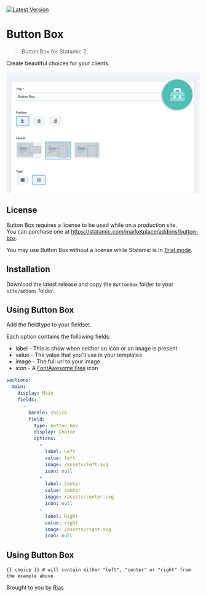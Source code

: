 [![Latest Version](https://img.shields.io/github/release/riasvdv/statamic-button-box.svg?style=flat-square)](https://github.com/riasvdv/statamic-button-box/releases)

# Button Box

> Button Box for Statamic 2.

Create beautiful choices for your clients.

![Screenshot](./docs/img/button-box-screenshot.png)

## License

Button Box requires a license to be used while on a production site.  
You can purchase one at https://statamic.com/marketplace/addons/button-box.

You may use Button Box without a license while Statamic is in [Trial mode](https://docs.statamic.com/knowledge-base/trial-mode).

## Installation

Download the latest release and copy the `ButtonBox` folder to your `site/addons` folder.

## Using Button Box

Add the fieldtype to your fieldset. 

Each option contains the following fields:

- label - This is show when neither an icon or an image is present
- value - The value that you'll use in your templates
- image - The full url to your image
- icon - A [FontAwesome Free](https://fontawesome.com/icons?d=gallery&m=free) icon

```yaml
sections:
  main:
    display: Main
    fields:
      -
        handle: choice
        field:
          type: button_box
          display: Choice
          options:
            -
              label: Left
              value: left
              image: /assets/left.svg
              icon: null
            -
              label: Center
              value: center
              image: /assets/center.svg
              icon: null
            -
              label: Right
              value: right
              image: /assets/right.svg
              icon: null
```

## Using Button Box

```twig
{{ choice }} # will contain either "left", "center" or "right" from the example above
```

Brought to you by [Rias](https://rias.be)
